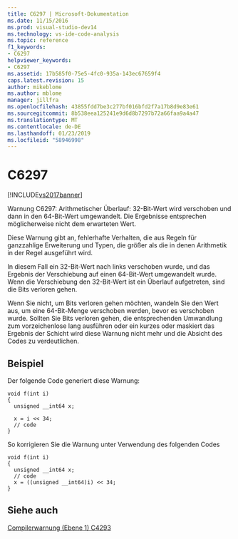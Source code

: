 ```yaml
---
title: C6297 | Microsoft-Dokumentation
ms.date: 11/15/2016
ms.prod: visual-studio-dev14
ms.technology: vs-ide-code-analysis
ms.topic: reference
f1_keywords:
- C6297
helpviewer_keywords:
- C6297
ms.assetid: 17b585f0-75e5-4fc0-935a-143ec67659f4
caps.latest.revision: 15
author: mikeblome
ms.author: mblome
manager: jillfra
ms.openlocfilehash: 43855fdd7be3c277bf016bfd2f7a17b8d9e83e61
ms.sourcegitcommit: 8b538eea125241e9d6d8b7297b72a66faa9a4a47
ms.translationtype: MT
ms.contentlocale: de-DE
ms.lasthandoff: 01/23/2019
ms.locfileid: "58946998"
---
```

# <a name="c6297"></a>C6297
[!INCLUDE[vs2017banner](../includes/vs2017banner.md)]

Warnung C6297: Arithmetischer Überlauf: 32-Bit-Wert wird verschoben und dann in den 64-Bit-Wert umgewandelt. Die Ergebnisse entsprechen möglicherweise nicht dem erwarteten Wert.  
  
 Diese Warnung gibt an, fehlerhafte Verhalten, die aus Regeln für ganzzahlige Erweiterung und Typen, die größer als die in denen Arithmetik in der Regel ausgeführt wird.  
  
 In diesem Fall ein 32-Bit-Wert nach links verschoben wurde, und das Ergebnis der Verschiebung auf einen 64-Bit-Wert umgewandelt wurde. Wenn die Verschiebung den 32-Bit-Wert ist ein Überlauf aufgetreten, sind die Bits verloren gehen.  
  
 Wenn Sie nicht, um Bits verloren gehen möchten, wandeln Sie den Wert aus, um eine 64-Bit-Menge verschoben werden, bevor es verschoben wurde. Sollten Sie Bits verloren gehen, die entsprechenden Umwandlung zum vorzeichenlose lang ausführen oder ein kurzes oder maskiert das Ergebnis der Schicht wird diese Warnung nicht mehr und die Absicht des Codes zu verdeutlichen.  
  
## <a name="example"></a>Beispiel  
 Der folgende Code generiert diese Warnung:  
  
```  
void f(int i)  
{  
  unsigned __int64 x;  
  
  x = i << 34;  
  // code   
}  
```  
  
 So korrigieren Sie die Warnung unter Verwendung des folgenden Codes  
  
```  
void f(int i)  
{  
  unsigned __int64 x;  
  // code  
  x = ((unsigned __int64)i) << 34;  
}  
```  
  
## <a name="see-also"></a>Siehe auch  
 [Compilerwarnung (Ebene 1) C4293](http://msdn.microsoft.com/library/babecd96-eb51-41a5-9835-462c7a46dbad)
